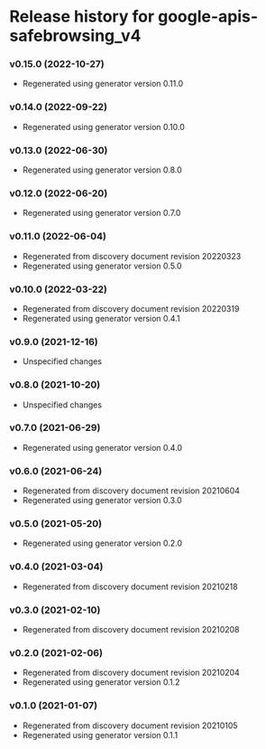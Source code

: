 # Release history for google-apis-safebrowsing_v4

### v0.15.0 (2022-10-27)

* Regenerated using generator version 0.11.0

### v0.14.0 (2022-09-22)

* Regenerated using generator version 0.10.0

### v0.13.0 (2022-06-30)

* Regenerated using generator version 0.8.0

### v0.12.0 (2022-06-20)

* Regenerated using generator version 0.7.0

### v0.11.0 (2022-06-04)

* Regenerated from discovery document revision 20220323
* Regenerated using generator version 0.5.0

### v0.10.0 (2022-03-22)

* Regenerated from discovery document revision 20220319
* Regenerated using generator version 0.4.1

### v0.9.0 (2021-12-16)

* Unspecified changes

### v0.8.0 (2021-10-20)

* Unspecified changes

### v0.7.0 (2021-06-29)

* Regenerated using generator version 0.4.0

### v0.6.0 (2021-06-24)

* Regenerated from discovery document revision 20210604
* Regenerated using generator version 0.3.0

### v0.5.0 (2021-05-20)

* Regenerated using generator version 0.2.0

### v0.4.0 (2021-03-04)

* Regenerated from discovery document revision 20210218

### v0.3.0 (2021-02-10)

* Regenerated from discovery document revision 20210208

### v0.2.0 (2021-02-06)

* Regenerated from discovery document revision 20210204
* Regenerated using generator version 0.1.2

### v0.1.0 (2021-01-07)

* Regenerated from discovery document revision 20210105
* Regenerated using generator version 0.1.1

